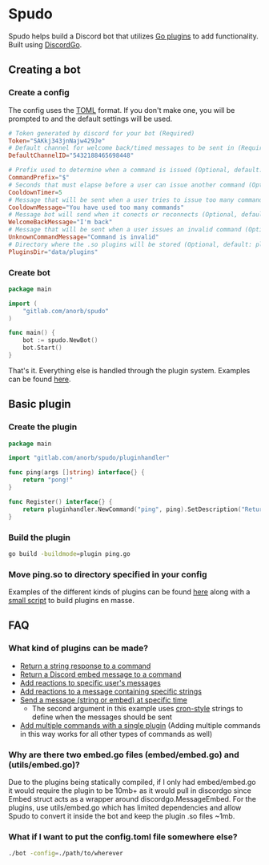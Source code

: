 # Spudo
Spudo helps build a Discord bot that utilizes [Go plugins](https://golang.org/pkg/plugin/) to add functionality. Built using [DiscordGo](https://github.com/bwmarrin/discordgo).

## Creating a bot
### Create a config
The config uses the [TOML](https://github.com/toml-lang/toml) format. If you don't make one, you will be prompted to and the default settings will be used.
```toml
# Token generated by discord for your bot (Required)
Token="SAKkj343jnNajw429Je"
# Default channel for welcome back/timed messages to be sent in (Required)
DefaultChannelID="5432188465698448"

# Prefix used to determine when a command is issued (Optional, default: !)
CommandPrefix="$"
# Seconds that must elapse before a user can issue another command (Optional, default: 10)
CooldownTimer=5
# Message that will be sent when a user tries to issue too many commands in a short time (Optional, default: Too many commands at once!)
CooldownMessage="You have used too many commands"
# Message bot will send when it conects or reconnects (Optional, default: I'm back!)
WelcomeBackMessage="I'm back"
# Message that will be sent when a user issues an invalid command (Optional, default: Invalid command!)
UnknownCommandMessage="Command is invalid"
# Directory where the .so plugins will be stored (Optional, default: plugins)
PluginsDir="data/plugins"
```
### Create bot
```go
package main

import (
	"gitlab.com/anorb/spudo"
)

func main() {
	bot := spudo.NewBot()
	bot.Start()
}
```
That's it. Everything else is handled through the plugin system.
Examples can be found [here](./examples/bot).

## Basic plugin
### Create the plugin
```go
package main

import "gitlab.com/anorb/spudo/pluginhandler"

func ping(args []string) interface{} {
	return "pong!"
}

func Register() interface{} {
	return pluginhandler.NewCommand("ping", ping).SetDescription("Returns ping on !pong command")
}
```
### Build the plugin
```sh
go build -buildmode=plugin ping.go
```
### Move ping.so to directory specified in your config

Examples of the different kinds of plugins can be found [here](./examples/plugins) along with a [small script](./examples/plugins/build.sh) to build plugins en masse.

## FAQ

### What kind of plugins can be made?

- [Return a string response to a command](./examples/plugins/ping/ping.go)
- [Return a Discord embed message to a command](./examples/plugins/embed/embed.go)
- [Add reactions to specific user's messages](./examples/plugins/userreaction/userreaction.go)
- [Add reactions to a message containing specific strings](./examples/plugins/messagereaction/messagereaction.go)
- [Send a message (string or embed) at specific time](./examples/plugins/fiveseconds/fiveseconds.go)
  - The second argument in this example uses [cron-style](https://en.wikipedia.org/wiki/Cron) strings to define when the messages should be sent
- [Add multiple commands with a single plugin](./examples/plugins/multiplecommands/multiplecommands.go) (Adding multiple commands in this way works for all other types of commands as well)

### Why are there two embed.go files (embed/embed.go) and (utils/embed.go)?

Due to the plugins being statically compiled, if I only had embed/embed.go it would require the plugin to be 10mb+ as it would pull in discordgo since Embed struct acts as a wrapper around discordgo.MessageEmbed. For the plugins, use utils/embed.go which has limited dependencies and allow Spudo to convert it inside the bot and keep the plugin .so files ~1mb.

### What if I want to put the config.toml file somewhere else?
```sh
./bot -config=./path/to/wherever
```

